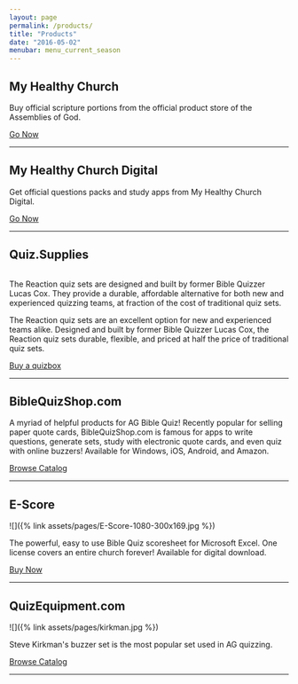 ```yaml
---
layout: page
permalink: /products/
title: "Products"
date: "2016-05-02"
menubar: menu_current_season
---
```


## My Healthy Church

Buy official scripture portions from the official product store of the Assemblies of God.

<a href="https://myhealthychurch.com/store/startcat.cfm?cat=YMBIBQUIZ&mastercat=&path=YMBIBQUIZ" class="button is-primary">Go Now</a>

---

## My Healthy Church Digital

Get official questions packs and study apps from My Healthy Church Digital.

<a href="https://digital.myhealthychurch.com/Categories/Teen-Bible-Quiz" class="button is-primary">Go Now</a>

---

## Quiz.Supplies

<img src="{% link assets/pages/Reaction_Quizset.jpg %}" alt="" style="max-width:60%;">

The Reaction quiz sets are designed and built by former Bible Quizzer Lucas Cox. They provide a durable, affordable alternative for both new and experienced quizzing teams, at fraction of the cost of traditional quiz sets.

The Reaction quiz sets are an excellent option for new and experienced teams alike. Designed and built by former Bible Quizzer Lucas Cox, the Reaction quiz sets durable, flexible, and priced at half the price of traditional quiz sets.

<a href="https://quiz.supplies/" class="button is-primary">Buy a quizbox</a>

---

## BibleQuizShop.com

A myriad of helpful products for AG Bible Quiz! Recently popular for selling paper quote cards, BibleQuizShop.com is famous for apps to write questions, generate sets, study with electronic quote cards, and even quiz with online buzzers! Available for Windows, iOS, Android, and Amazon.

<a href="https://ag.biblequizshop.com/" class="button is-primary">Browse Catalog</a>

---

## E-Score

![]({% link assets/pages/E-Score-1080-300x169.jpg %})

The powerful, easy to use Bible Quiz scoresheet for Microsoft Excel. One license covers an entire church forever! Available for digital download.

<a href="https://escore.jameslex.com/" class="button is-primary">Buy Now</a>

---

## QuizEquipment.com

![]({% link assets/pages/kirkman.jpg %})

Steve Kirkman's buzzer set is the most popular set used in AG quizzing.

<a href="http://www.quizequipment.com/quizbox_pdf/ag_info.pdf" class="button is-primary">Browse Catalog</a>

---

